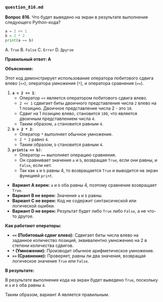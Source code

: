 ### `question_816.md`

**Вопрос 816.** Что будет выведено на экран в результате выполнения следующего Python-кода?

```python
a = 2 << 1
b = 2 * 2
print(a == b)
```

A. `True`
B. `False`
C. `Error`
D. `Другое`

**Правильный ответ: A**

**Объяснение:**

Этот код демонстрирует использование оператора побитового сдвига влево (`<<`), оператора умножения (`*`), и оператора сравнения (`==`).

1.  **`a = 2 << 1`**:
    *   Оператор `<<` является оператором побитового сдвига влево.
    *   `2 << 1` сдвигает биты двоичного представления числа `2` влево на 1 позицию. Двоичное представление числа 2 - это `10`.
    *   Сдвиг на 1 позицию влево, становится `100`, что является двоичным представлением числа `4`.
    *   Таким образом, `a` становится равным `4`.
2.  **`b = 2 * 2`**:
    *   Оператор `*` выполняет обычное умножение.
    *   `2 * 2`  равно `4`.
    *   Таким образом, `b` становится равным `4`.
3.  **`print(a == b)`**:
    *   Оператор `==` выполняет операцию сравнения.
    *   Он сравнивает значения `a` и `b`, возвращая `True`, если они равны, и `False`, если нет.
    *   Так как `a` и `b` равны 4, то возвращается `True` и выводится на экран функцией `print`.

*   **Вариант A верен:** `a` и `b` оба равны 4, поэтому сравнение возвращает `True`.
*   **Вариант B не верен:**  Значения `a` и `b` равны.
*   **Вариант C не верен:** Код не содержит синтаксической или логической ошибки.
*   **Вариант D не верен:** Результат будет либо `True` либо `False`, а не что-то другое.

**Как работают операторы:**

*   **`<<` (Побитовый сдвиг влево):** Сдвигает биты числа влево на заданное количество позиций, эквивалентно умножению на 2 в степени количества сдвигов.
*   **`*` (Умножение):** Производит обычное арифметическое умножение.
*   **`==` (Сравнение):** Проверяет, равны ли два значения, возвращая логическое значение `True` или `False`.

**В результате:**

В результате выполнения кода на экран будет выведено `True`, поскольку и `a` и `b` оба равны `4`.

Таким образом, вариант A является правильным.
